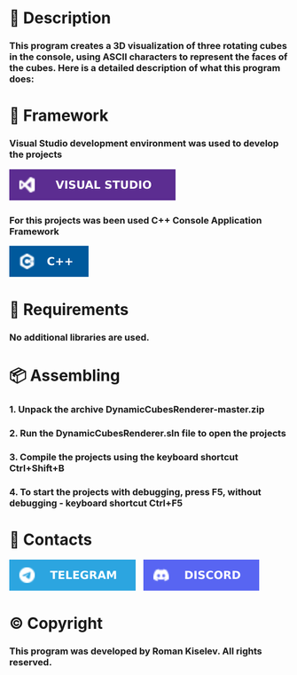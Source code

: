 <h1>📝 Description</h1>
<h3>This program creates a 3D visualization of three rotating cubes in the console, using ASCII characters to represent the faces of the cubes. Here is a detailed description of what this program does:</h3>

<h1>🔨 Framework</h1>
<p>
    <h3>Visual Studio development environment was used to develop the projects</h3>
    <a href="https://visualstudio.microsoft.com/downloads/"><img src="https://github.com/Kise1ev/Kise1ev/blob/master/Icons/VisualStudio-Square.svg"/></a>
    <h3>For this projects was been used C++ Console Application Framework</h3>
    <a href="https://visualstudio.microsoft.com/ru/vs/features/cplusplus/"><img src="https://github.com/Kise1ev/Kise1ev/blob/master/Icons/CPP-Square.svg"/></a>
</p>

<h1>📜 Requirements</h1>
<h3>No additional libraries are used.</h3>

<h1>📦 Assembling</h1>
<h3>1. Unpack the archive DynamicCubesRenderer-master.zip</h3>
<h3>2. Run the DynamicCubesRenderer.sln file to open the projects</h3>
<h3>3. Compile the projects using the keyboard shortcut Ctrl+Shift+B</h3>
<h3>4. To start the projects with debugging, press F5, without debugging - keyboard shortcut Ctrl+F5</h3>

<h1>💬 Contacts</h1>
<p>
    <a href="https://t.me/kisxlka"><img src="https://github.com/Kise1ev/Kise1ev/blob/master/Icons/Telegram-Square.svg" style="margin-right: 10px;"/></a>
    <a href="https://discordapp.com/users/1013231151177023559"><img src="https://github.com/Kise1ev/Kise1ev/blob/master/Icons/Discord-Square.svg" style="margin-right: 10px;"/></a>
</p>

<h1>©️ Copyright</h1>
<h3>This program was developed by Roman Kiselev. All rights reserved.</h3>
